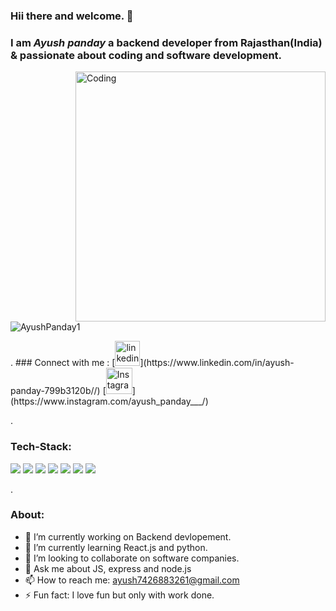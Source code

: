 ### Hii there and welcome. 👋

### I am ***Ayush panday*** a backend developer from Rajasthan(India) & passionate about coding and software development.
<img align="right" alt="Coding" width="400" src="https://cdn.dribbble.com/users/1162077/screenshots/3848914/programmer.gif">


<p align="left"> <img src="https://komarev.com/ghpvc/?username=AyushPanday1&label=Profile%20views&color=0e75b6&style=flat" alt="AyushPanday1" /> </p>
.
 ### Connect with me :
[<img src='https://cdn.jsdelivr.net/npm/simple-icons@3.0.1/icons/linkedin.svg' alt='linkedin' height='40'>](https://www.linkedin.com/in/ayush-panday-799b3120b//) 
[<img src='https://raw.githubusercontent.com/rahuldkjain/github-profile-readme-generator/master/src/images/icons/Social/instagram.svg' alt='Instagram' height='42'>](https://www.instagram.com/ayush_panday___/)

.
### Tech-Stack:
<img src ="https://img.shields.io/badge/JSS-F7DF1E?style=for-the-badge&logo=JSS&logoColor=white"/> <img src ="https://img.shields.io/badge/Express.js-000000?style=for-the-badge&logo=express&logoColor=white"/>
<img src="https://img.shields.io/badge/CSS3-1572B6?style=for-the-badge&logo=css3&logoColor=white" />
<img src="https://img.shields.io/badge/Node.js-339933?style=for-the-badge&logo=nodedotjs&logoColor=white"/>
<img src="https://img.shields.io/badge/MongoDB-4EA94B?style=for-the-badge&logo=mongodb&logoColor=white" />
<img src="https://img.shields.io/badge/GIT-E44C30?style=for-the-badge&logo=git&logoColor=white"/>
<img src="https://img.shields.io/badge/JWT-000000?style=for-the-badge&logo=JSON%20web%20tokens&logoColor=white" />



.


### About:

- 🔭 I’m currently working on Backend devlopement.
- 🌱 I’m currently learning React.js and python.
- 👯 I’m looking to collaborate on software companies.
- 💬 Ask me about JS, express and node.js
- 📫 How to reach me:  ayush7426883261@gmail.com
- ⚡ Fun fact: I love fun but only with work done.








